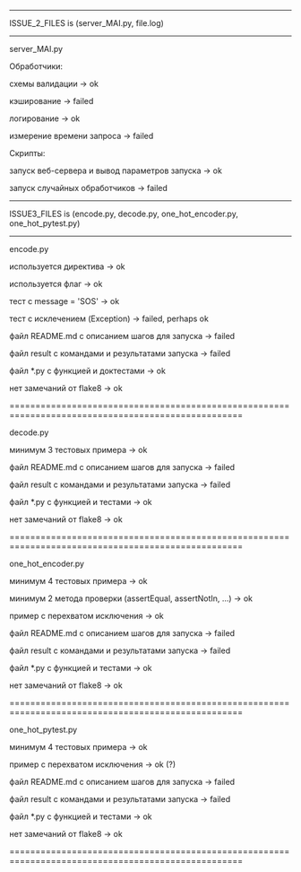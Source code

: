 ___________________________________________________________________________________________________
ISSUE_2_FILES is (server_MAI.py, file.log)

___________________________________________________________________________________________________

server_MAI.py

Обработчики:

схемы валидации -> ok

кэширование -> failed

логирование -> ok

измерение времени запроса -> failed

Скрипты:

запуск веб-сервера и вывод параметров запуска -> ok

запуск случайных обработчиков -> failed

___________________________________________________________________________________________________

ISSUE3_FILES is (encode.py, decode.py, one_hot_encoder.py, one_hot_pytest.py)

___________________________________________________________________________________________________

encode.py 

используется директива -> ok

используется флаг -> ok

тест с message = 'SOS' -> ok

тест с исклечением (Exception) -> failed, perhaps ok

файл README.md с описанием шагов для запуска -> failed

файл result с командами и результатами запуска -> failed

файл *.py с функцией и доктестами -> ok

нет замечаний от flake8 -> ok

===================================================================================================

decode.py

минимум 3 тестовых примера -> ok

файл README.md с описанием шагов для запуска -> failed

файл result с командами и результатами запуска -> failed

файл *.py с функцией и тестами -> ok

нет замечаний от flake8 -> ok

===================================================================================================

one_hot_encoder.py

минимум 4 тестовых примера -> ok

минимум 2 метода проверки (assertEqual, assertNotIn, ...) -> ok

пример с перехватом исключения -> ok

файл README.md с описанием шагов для запуска -> failed

файл result с командами и результатами запуска -> failed

файл *.py с функцией и тестами -> ok

нет замечаний от flake8 -> ok

===================================================================================================

one_hot_pytest.py

минимум 4 тестовых примера -> ok

пример с перехватом исключения -> ok (?)

файл README.md с описанием шагов для запуска -> failed

файл result с командами и результатами запуска -> failed

файл *.py с функцией и тестами -> ok

нет замечаний от flake8 -> ok

===================================================================================================

                                          
 
